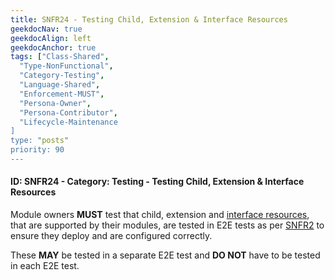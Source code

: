 ```yaml
---
title: SNFR24 - Testing Child, Extension & Interface Resources
geekdocNav: true
geekdocAlign: left
geekdocAnchor: true
tags: ["Class-Shared",
  "Type-NonFunctional",
  "Category-Testing",
  "Language-Shared",
  "Enforcement-MUST",
  "Persona-Owner",
  "Persona-Contributor",
  "Lifecycle-Maintenance
]
type: "posts"
priority: 90
---
```


#### ID: SNFR24 - Category: Testing - Testing Child, Extension & Interface Resources

Module owners **MUST** test that child, extension and [interface resources](/Azure-Verified-Modules/specs/shared/interfaces/), that are supported by their modules, are tested in E2E tests as per [SNFR2](/Azure-Verified-Modules/specs/shared#id-snfr2---category-testing---e2e-testing) to ensure they deploy and are configured correctly.

These **MAY** be tested in a separate E2E test and **DO NOT** have to be tested in each E2E test.

